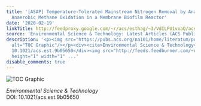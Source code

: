 ```yaml
---
title: '[ASAP] Temperature-Tolerated Mainstream Nitrogen Removal by Anammox and Nitrite/Nitrate-Dependent
  Anaerobic Methane Oxidation in a Membrane Biofilm Reactor'
date: '2020-02-19'
linkTitle: http://feedproxy.google.com/~r/acs/esthag/~3/VdILFU1vxaQ/acs.est.9b05650
source: 'Environmental Science & Technology: Latest Articles (ACS Publications)'
description: '<p><img src="https://pubs.acs.org/na101/home/literatum/publisher/achs/journals/content/esthag/0/esthag.ahead-of-print/acs.est.9b05650/20200218/images/medium/es9b05650_0003.gif"
  alt="TOC Graphic"/></p><div><cite>Environmental Science & Technology</cite></div><div>DOI:
  10.1021/acs.est.9b05650</div><img src="http://feeds.feedburner.com/~r/acs/esthag/~4/VdILFU1vxaQ"
  height="1" width="1" ...'
disable_comments: true
---
```

<p><img src="https://pubs.acs.org/na101/home/literatum/publisher/achs/journals/content/esthag/0/esthag.ahead-of-print/acs.est.9b05650/20200218/images/medium/es9b05650_0003.gif" alt="TOC Graphic"/></p><div><cite>Environmental Science & Technology</cite></div><div>DOI: 10.1021/acs.est.9b05650</div><img src="http://feeds.feedburner.com/~r/acs/esthag/~4/VdILFU1vxaQ" height="1" width="1" ...